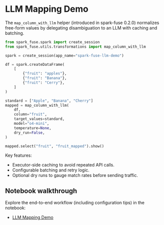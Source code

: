 # LLM Mapping Demo

The `map_column_with_llm` helper (introduced in spark-fuse 0.2.0) normalizes free-form values by delegating disambiguation to an LLM with caching and batching.

```python
from spark_fuse.spark import create_session
from spark_fuse.utils.transformations import map_column_with_llm

spark = create_session(app_name="spark-fuse-llm-demo")

df = spark.createDataFrame(
    [
        {"fruit": "apples"},
        {"fruit": "Banana"},
        {"fruit": "Cerry"},
    ]
)

standard = ["Apple", "Banana", "Cherry"]
mapped = map_column_with_llm(
    df,
    column="fruit",
    target_values=standard,
    model="o4-mini",
    temperature=None,
    dry_run=False,
)

mapped.select("fruit", "fruit_mapped").show()
```

Key features:

- Executor-side caching to avoid repeated API calls.
- Configurable batching and retry logic.
- Optional dry runs to gauge match rates before sending traffic.

## Notebook walkthrough

Explore the end-to-end workflow (including configuration tips) in the notebook:

- [LLM Mapping Demo](https://github.com/kevinsames/spark-fuse/blob/main/notebooks/llm_mapping_demo.ipynb)
